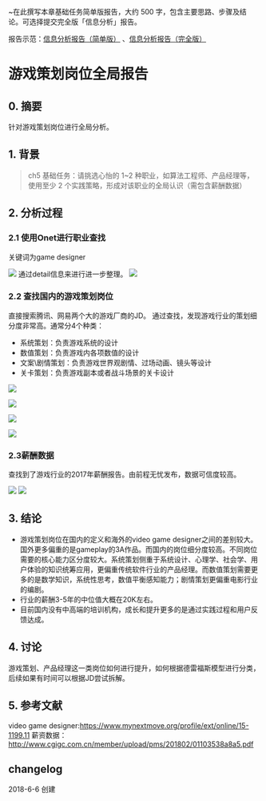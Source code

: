 ~在此撰写本章基础任务简单版报告，大约 500 字，包含主要思路、步骤及结论。可选择提交完全版「信息分析」报告。

报告示范：[信息分析报告（简单版）](https://github.com/AIHackers/IA001/blob/master/TmpAnalysisReportSimple.md) 、[信息分析报告（完全版）](https://github.com/AIHackers/IA001/blob/master/TmpAnalysisReportFull.md) 

# 游戏策划岗位全局报告

## 0. 摘要

针对游戏策划岗位进行全局分析。

## 1. 背景
> ch5 基础任务：请挑选心怡的 1~2 种职业，如算法工程师、产品经理等，使用至少 2 个实践策略，形成对该职业的全局认识（需包含薪酬数据）

## 2. 分析过程
### 2.1 使用Onet进行职业查找 ###

关键词为game designer

![](https://i.imgur.com/VRasKvM.png)
通过detail信息来进行进一步整理。
![](https://i.imgur.com/CPzjnst.png)

### 2.2 查找国内的游戏策划岗位 ###

直接搜索腾讯、网易两个大的游戏厂商的JD。
通过查找，发现游戏行业的策划细分度非常高。通常分4个种类：

- 系统策划：负责游戏系统的设计
- 数值策划：负责游戏内各项数值的设计
- 文案\剧情策划：负责游戏世界观剧情、过场动画、镜头等设计
- 关卡策划：负责游戏副本或者战斗场景的关卡设计

![](https://i.imgur.com/IGBaJZF.png)

![](https://i.imgur.com/T1iSmLb.png)

![](https://i.imgur.com/0FzKV7n.png)

![](https://i.imgur.com/4uxPhw7.png)

### 2.3薪酬数据 ###
查找到了游戏行业的2017年薪酬报告。由前程无忧发布，数据可信度较高。

![](https://i.imgur.com/Jr7HdD5.png)
![](https://i.imgur.com/aImJerw.png)

## 3. 结论
- 游戏策划岗位在国内的定义和海外的video game designer之间的差别较大。国外更多偏重的是gameplay的3A作品。而国内的岗位细分度较高。不同岗位需要的核心能力区分度较大。系统策划侧重于系统设计、心理学、社会学、用户体验的知识统筹应用，更偏重传统软件行业的产品经理。而数值策划需要更多的是数学知识，系统性思考，数值平衡感知能力；剧情策划更偏重电影行业的编剧。
- 行业的薪酬3-5年的中位值大概在20K左右。
- 目前国内没有中高端的培训机构，成长和提升更多的是通过实践过程和用户反馈达成。

## 4. 讨论
游戏策划、产品经理这一类岗位如何进行提升，如何根据德雷福斯模型进行分类，后续如果有时间可以根据JD尝试拆解。
## 5. 参考文献
video game designer:https://www.mynextmove.org/profile/ext/online/15-1199.11
薪资数据：http://www.cgigc.com.cn/member/upload/pms/201802/01103538a8a5.pdf
## changelog
2018-6-6 创建
